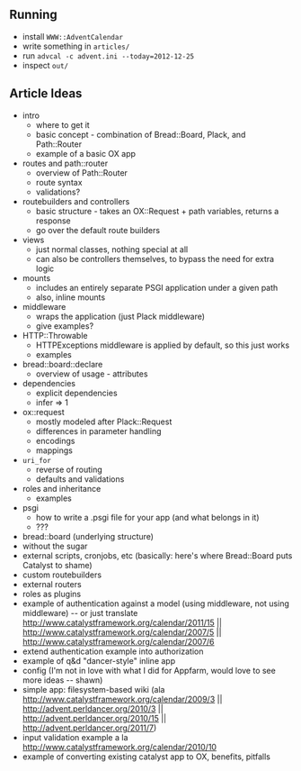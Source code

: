 ## Running

* install `WWW::AdventCalendar`
* write something in `articles/`
* run `advcal -c advent.ini --today=2012-12-25`
* inspect `out/`

## Article Ideas

* intro
  * where to get it
  * basic concept - combination of Bread::Board, Plack, and Path::Router
  * example of a basic OX app
* routes and path::router
  * overview of Path::Router
  * route syntax
  * validations?
* routebuilders and controllers
  * basic structure - takes an OX::Request + path variables, returns a response
  * go over the default route builders
* views
  * just normal classes, nothing special at all
  * can also be controllers themselves, to bypass the need for extra logic
* mounts
  * includes an entirely separate PSGI application under a given path
  * also, inline mounts
* middleware
  * wraps the application (just Plack middleware)
  * give examples?
* HTTP::Throwable
  * HTTPExceptions middleware is applied by default, so this just works
  * examples
* bread::board::declare
  * overview of usage - attributes
* dependencies
  * explicit dependencies
  * infer => 1
* ox::request
  * mostly modeled after Plack::Request
  * differences in parameter handling
  * encodings
  * mappings
* `uri_for`
  * reverse of routing
  * defaults and validations
* roles and inheritance
  * examples
* psgi
  * how to write a .psgi file for your app (and what belongs in it)
  * ???
* bread::board (underlying structure)
* without the sugar
* external scripts, cronjobs, etc (basically: here's where Bread::Board puts Catalyst to shame)
* custom routebuilders
* external routers
* roles as plugins
* example of authentication against a model (using middleware, not using middleware) -- or just translate http://www.catalystframework.org/calendar/2011/15 || http://www.catalystframework.org/calendar/2007/5 || http://www.catalystframework.org/calendar/2007/6
* extend authentication example into authorization
* example of q&d "dancer-style" inline app
* config (I'm not in love with what I did for Appfarm, would love to see more ideas -- shawn)
* simple app: filesystem-based wiki (ala http://www.catalystframework.org/calendar/2009/3 || http://advent.perldancer.org/2010/3 || http://advent.perldancer.org/2010/15 || http://advent.perldancer.org/2011/7)
* input validation example a la http://www.catalystframework.org/calendar/2010/10
* example of converting existing catalyst app to OX, benefits, pitfalls

